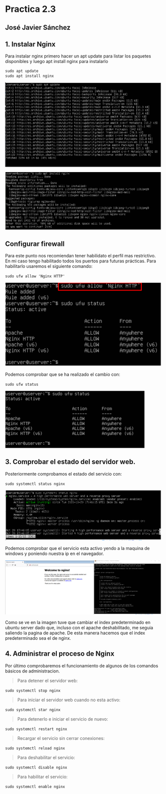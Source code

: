 # Practica 2.3

## José Javier Sánchez

## 1. Instalar Nginx

Para instalar nginx primero hacer un apt update para listar los paquetes
disponibles y luego apt install nginx para instalarlo

~~~
sudo apt update
sudo apt install nginx
~~~

![update](update.png)

![install](instalNginx.png)

## Configurar firewall

Para este punto nos recomiendan tener habilidato el perfil mas restrictivo.
En mi caso tengo habilitado todos los puertos para futuras prácticas.
Para habilitarlo usaremos el siguiente comando:

`sudo ufw allow 'Nginx HTTP'`

![allow](allow.png)

Podemos comprobar que se ha realizado el cambio con:

`sudo ufw status`

![status1](status1.png)

## 3. Comprobar el estado del servidor web.

Posteriormente comprobamos el estado del servicio con:

`sudo systemctl status nginx`

![status](status2.png)

Podemos comprobar que el servicio esta activo yendo a la maquina de windows
y poniendo nuestra ip en el navegador.

![nginx](nginx2.png)

Como se ve en la imagen tuve que cambiar el index predeterminado en ubuntu server
dado que, incluso con el apache deshabilitado, me seguia saliendo la pagina de 
apache. De esta manera hacemos que el index predeterminado sea el de nginx.

## 4. Administrar el proceso de Nginx

Por último comprobaremos el funcionamiento de algunos de los comandos básicos 
de administracion.

> Para detener el servidor web:

`sudo systemctl stop nginx`

> Para iniciar el servidor web cuando no esta activo:

`sudo systemctl star nginx`

> Para detenerlo e iniciar el servicio de nuevo:

`sudo systemctl restart nginx`

> Recargar el servicio sin cerrar conexiones:

`sudo systemctl reload nginx`

> Para deshabilitar el servicio:

`sudo systemctl disable nginx`

> Para habilitar el servicio:

`sudo systemctl enable nginx`

  


